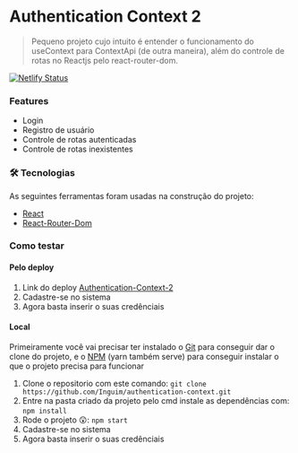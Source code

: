 # Authentication Context 2
> Pequeno projeto cujo intuito é entender o funcionamento do useContext para ContextApi (de outra maneira), além do controle de rotas no Reactjs pelo react-router-dom.

[![Netlify Status](https://api.netlify.com/api/v1/badges/eb4f56ea-fd65-42cf-8b53-1ab9634ae3bf/deploy-status)](https://authentication-context-2.netlify.app/login)


### Features
- Login
- Registro de usuário
- Controle de rotas autenticadas
- Controle de rotas inexistentes

### 🛠 Tecnologias

As seguintes ferramentas foram usadas na construção do projeto:

- [React](https://pt-br.reactjs.org/)
- [React-Router-Dom](https://reactrouter.com/docs/en/v6)


### Como testar
#### Pelo deploy
1. Link do deploy [Authentication-Context-2](https://authentication-context-2.netlify.app/login)
2. Cadastre-se no sistema 
3. Agora basta inserir o suas credênciais
#### Local
Primeiramente você vai precisar ter instalado o [Git](https://git-scm.com) para conseguir dar o clone do projeto, e o [NPM](https://www.npmjs.com/) (yarn também serve) para conseguir instalar o que o projeto precisa para funcionar
1.  Clone o repositorio com este comando: `git clone https://github.com/Inguim/authentication-context.git`
2.  Entre na pasta criado da projeto pelo cmd instale as dependências com: `npm install`
3.  Rode o projeto 😲: `npm start`
4. Cadastre-se no sistema 
5. Agora basta inserir o suas credênciais
